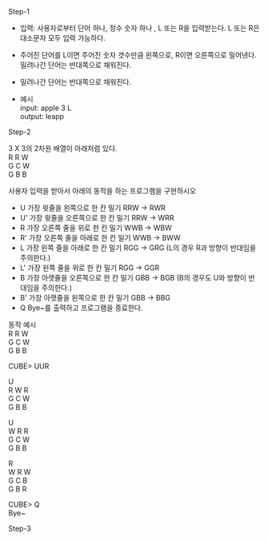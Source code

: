 Step-1
*   입력: 사용자로부터 단어 하나, 정수 숫자 하나 , L 또는 R을 입력받는다. 
L 또는 R은 대소문자 모두 입력 가능하다.

*   주어진 단어를 L이면 주어진 숫자 갯수만큼 왼쪽으로, R이면 오른쪽으로 밀어낸다.
밀려나간 단어는 반대쪽으로 채워진다.

* 밀려나간 단어는 반대쪽으로 채워진다.

* 예시    
   input: apple 3 L   
   output: leapp
   
Step-2   

3 X 3의 2차원 배열이 아래처럼 있다.   
R R W   
G C W   
G B B    

사용자 입력을 받아서 아래의 동작을 하는 프로그램을 구현하시오   
  * U  가장 윗줄을 왼쪽으로 한 칸 밀기 RRW -> RWR   
  * U' 가장 윗줄을 오른쪽으로 한 칸 밀기 RRW -> WRR   
  * R  가장 오른쪽 줄을 위로 한 칸 밀기 WWB -> WBW
  * R' 가장 오른쪽 줄을 아래로 한 칸 밀기 WWB -> BWW
  * L  가장 왼쪽 줄을 아래로 한 칸 밀기 RGG -> GRG (L의 경우 R과 방향이 반대임을 주의한다.)
  * L' 가장 왼쪽 줄을 위로 한 칸 밀기 RGG -> GGR
  * B  가장 아랫줄을 오른쪽으로 한 칸 밀기 GBB -> BGB (B의 경우도 U와 방향이 반대임을 주의한다.)
  * B' 가장 아랫줄을 왼쪽으로 한 칸 밀기 GBB -> BBG
  * Q  Bye~를 출력하고 프로그램을 종료한다.   
  
동작 예시   
  R R W   
  G C W   
  G B B   
  
  CUBE> UUR   
  
  U   
  R W R    
  G C W  
  G B B   
  
  U    
  W R R     
  G C W    
  G B B   
  
  R   
  W R W   
  G C B   
  G B R   
  
  CUBE> Q   
  Bye~   
  
Step-3 
  
  